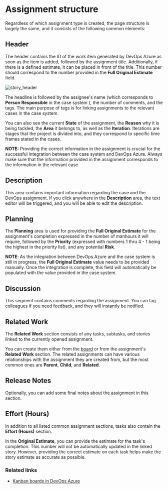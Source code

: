 # Assignment structure

Regardless of which assignment type is created, the page structure is largely the same, and it consists of the following common elements:

## Header

The header contains the ID of the work item generated by DevOps Azure as soon as the item is added, followed by the assignment title. Additionally, if there is a defined estimate, it can be placed in front of the title. This number should correspond to the number provided in the **Full Original Estimate** field.

![story_header](../images/story_header.PNG)

The headline is followed by the assignee's name (which corresponds to **Person Responsible** in the case system ), the number of comments, and the tags. The main purpose of tags is for linking assignments to the relevant cases in the case system. 

You can also see the current **State** of the assignment, the **Reason** why it is being tackled, the **Area** it belongs to, as well as the **Iteration**. Iterations are stages that the project is divided into, and they correspond to specific time frames stated in the cases. 

**NOTE:** 
Providing the correct information in the assignment is crucial for the successful integration between the case system and DevOps Azure. Always make sure that the information provided in the assignment corresponds to the information in the relevant case.

## Description

This area contains important information regarding the case and the DevOps assignment. If you click anywhere in the **Description** area, the text editor will be triggered, and you will be able to edit the description. 

## Planning

The **Planning** area is used for providing the **Full Original Estimate** for the assignment's completion expressed in the number of manhours it will require, followed by the **Priority** (expressed with numbers 1 thru 4 - 1 being the highest in the priority list), and any potential **Risk**.

**NOTE**:
As the integration between DevOps Azure and the case system is still in progress, the **Full Original Estimate** value needs to be provided manually. Once the integration is complete, this field will automatically be populated with the value provided in the case system. 

## Discussion

This segment contains comments regarding the assignment. You can tag colleagues if you need feedback, and they will instantly be notified. 

## Related Work

The **Related Work** section consists of any tasks, subtasks, and stories linked to the currently opened assignment.

You can create them either from the [board](kanban.md) or from the assignment's **Related Work** section. The related assignments can have various relationships with the assignment they are created from, but the most common ones are **Parent**, **Child**, and **Related**.

## Release Notes

Optionally, you can add some final notes about the assignment in this section.


## Effort (Hours)

In addition to all listed common assignment sections, tasks also contain the **Effort (Hours)** section.

In the **Original Estimate**, you can provide the estimate for the task's completion. This number will not be automatically updated in the linked story. However, providing the correct estimate on each task helps make the story estimate as accurate as possible.

### Related links

- [Kanban boards in DevOps Azure](kanban.md)
